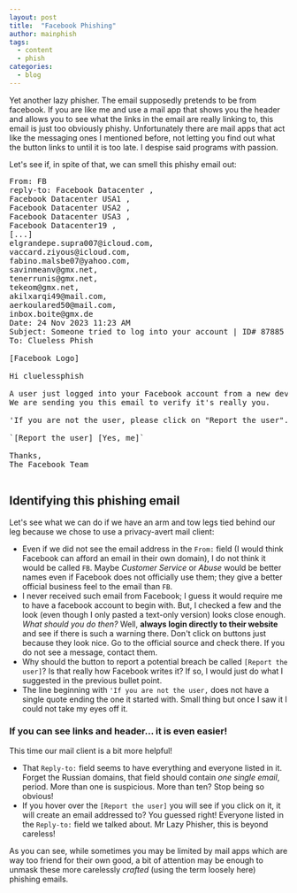 ```yaml
---
layout: post
title:  "Facebook Phishing"
author: mainphish
tags:
  - content
  - phish
categories: 
  - blog
---
```


Yet another lazy phisher. The email supposedly pretends to be from facebook.
If you are like me and use a mail app that shows you the header and allows you
to see what the links in the email are really linking to, this email is 
just too obviously phishy. Unfortunately there are mail apps that act like 
the messaging ones
I mentioned before, not letting you find out what the button links to until
it is too late. I despise said programs with passion. 

Let's see if, in spite of that, we can smell this phishy email out:

<pre>
From: FB <niyupsevog@gmx.net>
reply-to: Facebook Datacenter <notification-fb@internet.ru>,
Facebook Datacenter USA1 <datacenterusa@list.ru>,
Facebook Datacenter USA2 <datacenterusa@internet.ru>,
Facebook Datacenter USA3 <datacenterusa@inbox.ru>,
Facebook Datacenter19 <datacenterusa@bk.ru>,
[...]
elgrandepe.supra007@icloud.com,
vaccard.ziyous@icloud.com,
fabino.malsbe07@yahoo.com,
savinmeanv@gmx.net,
tenerrunis@gmx.net,
tekeom@gmx.net,
akilxarqi49@mail.com,
aerkoulared50@mail.com,
inbox.boite@gmx.de
Date: 24 Nov 2023 11:23 AM
Subject: Someone tried to log into your account | ID# 87885
To: Clueless Phish <cluelessphish@example.com>

[Facebook Logo] 

Hi cluelessphish

A user just logged into your Facebook account from a new device: (Samsung Galaxy smartphone) Location: Vietnam, Pleiku, Province de Gia Lai
We are sending you this email to verify it's really you.

'If you are not the user, please click on "Report the user".

`[Report the user] [Yes, me]`

Thanks,
The Facebook Team

</pre>

## Identifying this phishing email
Let's see what we can do if we have an arm and tow legs tied behind our leg
because we chose to use a privacy-avert mail client:

- Even if we did not see the email address in the `From:` field (I would think
Facebook can afford an email in their own domain), I do not think it would be
called `FB`. Maybe *Customer Service* or *Abuse* would be better names even
if Facebook does not officially use them; they give a better official business
feel to the email than `FB`.
- I never received such email from Facebook; I guess it would require me to
have a facebook account to begin with. But, I checked a few and the look 
(even though I only pasted a text-only version) looks close enough. 
*What should you do then?* Well, **always login directly to their website**
and see if there is such a warning there. Don't click on buttons just 
because they look nice. Go to the official source and check there.
If you do not see a message, contact them.
- Why should the button to report a potential breach be called 
`[Report the user]`? Is that really how Facebook writes it? If so, I
would just do what I suggested in the previous bullet point.
- The line beginning with `'If you are not the user,` does not have a
single quote ending the one it started with. Small thing but once I saw it I 
could not take my eyes off it.

### If you can see links and header... it is even easier!
This time our mail client is a bit more helpful!

- That `Reply-to:` field seems to have everything and everyone listed in it.
Forget the Russian domains, that field should contain *one single email*, 
period. More than one is suspicious. More than ten? Stop being so obvious!
- If you hover over the `[Report the user]` you will see if you click on it, it
will create an email addressed to? You guessed right! Everyone listed in the
`Reply-to:` field we talked about. Mr Lazy Phisher, this is beyond careless!

As you can see, while sometimes you may be limited by mail apps which are way
too friend for their own good, a bit of attention may be enough to unmask
these more carelessly *crafted* (using the term loosely here) phishing emails.
